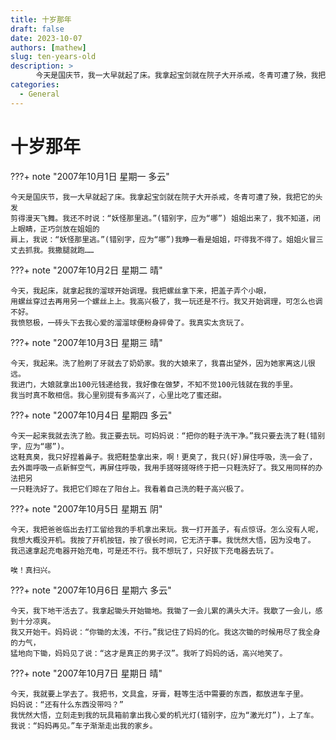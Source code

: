 ```yaml
---
title: 十岁那年
draft: false
date: 2023-10-07
authors: [mathew]
slug: ten-years-old
description: >
    　今天是国庆节，我一大早就起了床。我拿起宝剑就在院子大开杀戒，冬青可遭了殃，我把它的头发剪得漫天飞舞...
categories:
  - General
---
```


# 十岁那年

???+ note "2007年10月1日 星期一 多云"

    今天是国庆节，我一大早就起了床。我拿起宝剑就在院子大开杀戒，冬青可遭了殃，我把它的头发
    剪得漫天飞舞。我还不时说：“妖怪那里逃。”(错别字，应为“哪”) 姐姐出来了，我不知道，闭上眼睛，正巧剑放在姐姐的
    肩上，我说：“妖怪那里逃。”(错别字，应为“哪”)我睁一看是姐姐，吓得我不得了。姐姐火冒三丈去抓我。我撒腿就跑……

<!-- more -->


???+ note "2007年10月2日 星期二 晴"

    今天，我起床，就拿起我的溜球开始调理。我把螺丝拿下来，把盖子弄个小眼，
    用螺丝穿过去再用另一个螺丝上上。我高兴极了，我一玩还是不行。我又开始调理，可怎么也调不好。
    我愤怒极，一砖头下去我心爱的溜溜球便粉身碎骨了。我真实太贪玩了。


???+ note "2007年10月3日 星期三 晴"

    今天，我起来。洗了脸刷了牙就去了奶奶家。我的大娘来了，我喜出望外，因为她家离这儿很远。
    我进门，大娘就拿出100元钱递给我，我好像在做梦，不知不觉100元钱就在我的手里。
    我当时真不敢相信。我心里别提有多高兴了，心里比吃了蜜还甜。


???+ note "2007年10月4日 星期四 多云"

    今天一起来我就去洗了脸。我正要去玩。可妈妈说：“把你的鞋子洗干净。”我只要去洗了鞋(错别字，应为“哪”)。
    这鞋真臭，我只好捏着鼻子。我把鞋垫拿出来，啊！更臭了，我只(好)屏住呼吸，洗一会了，
    去外面呼吸一点新鲜空气，再屏住呼吸，我用手搓呀搓呀终于把一只鞋洗好了。我又用同样的办法把另
    一只鞋洗好了。我把它们晾在了阳台上。我看着自己洗的鞋子高兴极了。

???+ note "2007年10月5日 星期五 阴"

    今天，我把爸爸临出去打工留给我的手机拿出来玩。我一打开盖子，有点惊讶。怎么没有人呢，
    我想大概没开机。我按了开机按钮，按了很长时间，它无济于事。我恍然大悟，因为没电了。
    我迅速拿起充电器开始充电，可是还不行。我不想玩了，只好拔下充电器去玩了。

    唉！真扫兴。

???+ note "2007年10月6日 星期六 多云"

    今天，我下地干活去了。我拿起锄头开始锄地。我锄了一会儿累的满头大汗。我歇了一会儿，感到十分凉爽。
    我又开始干。妈妈说：“你锄的太浅，不行。”我记住了妈妈的化。我这次锄的时候用尽了我全身的力气，
    猛地向下锄，妈妈见了说：“这才是真正的男子汉”。我听了妈妈的话，高兴地笑了。


???+ note "2007年10月7日 星期日 晴"

    今天，我就要上学去了。我把书，文具盒，牙膏，鞋等生活中需要的东西，都放进车子里。
    妈妈说：“还有什么东西没带吗？”
    我恍然大悟，立刻走到我的玩具箱前拿出我心爱的机光灯(错别字，应为“激光灯”)，上了车。
    我说：“妈妈再见。”车子渐渐走出我的家乡。
